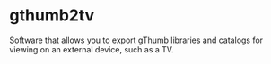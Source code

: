 # gthumb2tv
Software that allows you to export gThumb libraries and catalogs for viewing on an external device, such as a TV.
